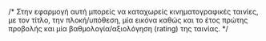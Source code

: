 /*
Στην εφαρμογή αυτή μπορείς να καταχωρείς κινηματογραφικές ταινίες, 
με τον τίτλο, την πλοκή/υπόθεση, μία εικόνα καθώς και το έτος πρώτης προβολής 
και μία βαθμολογία/αξιολόγηση (rating) της ταινίας. 
 */
